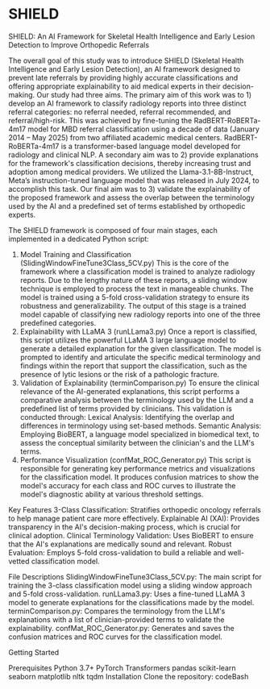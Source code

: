 # SHIELD
SHIELD: An AI Framework for Skeletal Health Intelligence and Early Lesion Detection to Improve Orthopedic Referrals

The overall goal of this study was to introduce SHIELD (Skeletal Health Intelligence and Early Lesion Detection), an AI framework designed to prevent late referrals by providing highly accurate classifications and offering appropriate explainability to aid medical experts in their decision-making.  Our study had three aims. The primary aim of this work was to 1) develop an AI framework to classify radiology reports into three distinct referral categories: no referral needed, referral recommended, and referral/high-risk. This was achieved by fine-tuning the RadBERT-RoBERTa-4m17 model for MBD referral classification using a decade of data (January 2014 – May 2025) from two affiliated academic medical centers. RadBERT-RoBERTa-4m17 is a transformer-based language model developed for radiology and clinical NLP. A secondary aim was to 2) provide explanations for the framework's classification decisions, thereby increasing trust and adoption among medical providers. We utilized the Llama-3.1-8B-Instruct, Meta’s instruction-tuned language model that was released in July 2024, to accomplish this task. Our final aim was to 3) validate the explainability of the proposed framework and assess the overlap between the terminology used by the AI and a predefined set of terms established by orthopedic experts.

The SHIELD framework is composed of four main stages, each implemented in a dedicated Python script:
1. Model Training and Classification (SlidingWindowFineTune3Class_5CV.py)
This is the core of the framework where a classification model is trained to analyze radiology reports. Due to the lengthy nature of these reports, a sliding window technique is employed to process the text in manageable chunks. The model is trained using a 5-fold cross-validation strategy to ensure its robustness and generalizability. The output of this stage is a trained model capable of classifying new radiology reports into one of the three predefined categories.
2. Explainability with LLaMA 3 (runLLama3.py)
Once a report is classified, this script utilizes the powerful LLaMA 3 large language model to generate a detailed explanation for the given classification. The model is prompted to identify and articulate the specific medical terminology and findings within the report that support the classification, such as the presence of lytic lesions or the risk of a pathologic fracture.
3. Validation of Explainability (terminComparison.py)
To ensure the clinical relevance of the AI-generated explanations, this script performs a comparative analysis between the terminology used by the LLM and a predefined list of terms provided by clinicians. This validation is conducted through:
Lexical Analysis: Identifying the overlap and differences in terminology using set-based methods.
Semantic Analysis: Employing BioBERT, a language model specialized in biomedical text, to assess the conceptual similarity between the clinician's and the LLM's terms.
4. Performance Visualization (confMat_ROC_Generator.py)
This script is responsible for generating key performance metrics and visualizations for the classification model. It produces confusion matrices to show the model's accuracy for each class and ROC curves to illustrate the model's diagnostic ability at various threshold settings.

Key Features
3-Class Classification: Stratifies orthopedic oncology referrals to help manage patient care more effectively.
Explainable AI (XAI): Provides transparency in the AI's decision-making process, which is crucial for clinical adoption.
Clinical Terminology Validation: Uses BioBERT to ensure that the AI's explanations are medically sound and relevant.
Robust Evaluation: Employs 5-fold cross-validation to build a reliable and well-vetted classification model.

File Descriptions
SlidingWindowFineTune3Class_5CV.py: The main script for training the 3-class classification model using a sliding window approach and 5-fold cross-validation.
runLLama3.py: Uses a fine-tuned LLaMA 3 model to generate explanations for the classifications made by the model.
terminComparison.py: Compares the terminology from the LLM's explanations with a list of clinician-provided terms to validate the explainability.
confMat_ROC_Generator.py: Generates and saves the confusion matrices and ROC curves for the classification model.

Getting Started

Prerequisites
Python 3.7+
PyTorch
Transformers
pandas
scikit-learn
seaborn
matplotlib
nltk
tqdm
Installation
Clone the repository:
codeBash
 

